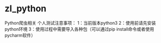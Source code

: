 # zl_python
Python爬虫相关
个人测试注意事项：
 1：当前版本python3
 2：使用前请先安装python环境
 3：使用过程中需要导入各种包（可以通过pip install命令或者使用pycharm软件）
